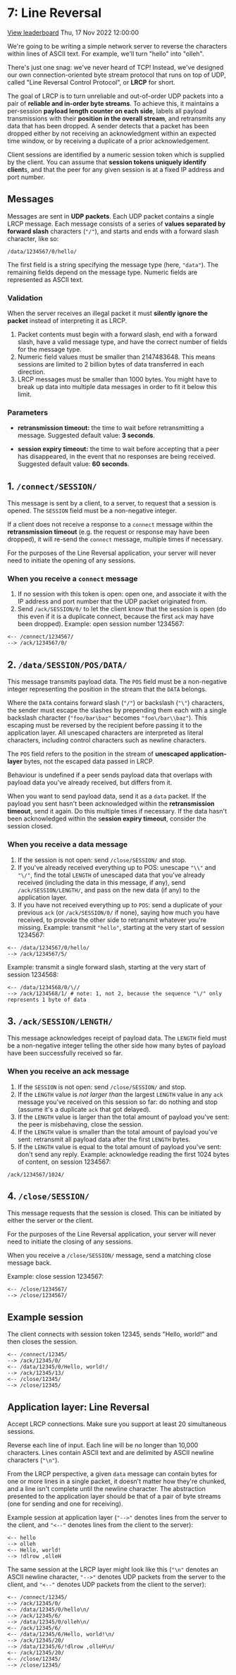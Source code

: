 # 7: Line Reversal

[View leaderboard](https://protohackers.com/leaderboard/7)
Thu, 17 Nov 2022 12:00:00

We're going to be writing a simple network server to reverse the characters within lines of ASCII text. For example, we'll turn "hello" into "olleh".

There's just one snag: we've never heard of TCP! Instead, we've designed our own connection-oriented byte stream protocol that runs on top of UDP, called "Line Reversal Control Protocol", or **LRCP** for short.

The goal of LRCP is to turn unreliable and out-of-order UDP packets into a pair of **reliable and in-order byte streams**. To achieve this, it maintains a per-session **payload length counter on each side**, labels all payload transmissions with their **position in the overall stream**, and retransmits any data that has been dropped. A sender detects that a packet has been dropped either by not receiving an acknowledgment within an expected time window, or by receiving a duplicate of a prior acknowledgement.

Client sessions are identified by a numeric session token which is supplied by the client. You can assume that **session tokens uniquely identify client**s, and that the peer for any given session is at a fixed IP address and port number.

## Messages

Messages are sent in **UDP packets**. Each UDP packet contains a single LRCP message. Each message consists of a series of **values separated by forward slash** characters (`"/"`), and starts and ends with a forward slash character, like so:

```
/data/1234567/0/hello/
```

The first field is a string specifying the message type (here, `"data"`). The remaining fields depend on the message type. Numeric fields are represented as ASCII text.

### Validation

When the server receives an illegal packet it must **silently ignore the packet** instead of interpreting it as LRCP.

1. Packet contents must begin with a forward slash, end with a forward slash, have a valid message type, and have the correct number of fields for the message type.
2. Numeric field values must be smaller than 2147483648. This means sessions are limited to 2 billion bytes of data transferred in each direction.
3. LRCP messages must be smaller than 1000 bytes. You might have to break up data into multiple data messages in order to fit it below this limit.

### Parameters

- **retransmission timeout:** the time to wait before retransmitting a message. Suggested default value: **3 seconds**.

- **session expiry timeout:** the time to wait before accepting that a peer has disappeared, in the event that no responses are being received. Suggested default value: **60 seconds**.

## 1. `/connect/SESSION/`

This message is sent by a client, to a server, to request that a session is opened. The `SESSION` field must be a non-negative integer.

If a client does not receive a response to a `connect` message within the **retransmission timeout** (e.g. the request or response may have been dropped), it will re-send the `connect` message, multiple times if necessary.

For the purposes of the Line Reversal application, your server will never need to initiate the opening of any sessions.

### When you receive a `connect` message

1. If no session with this token is open: open one, and associate it with the IP address and port number that the UDP packet originated from.
2. Send `/ack/SESSION/0/` to let the client know that the session is open (do this even if it is a duplicate connect, because the first `ack` may have been dropped).
   Example: open session number 1234567:

```
<-- /connect/1234567/
--> /ack/1234567/0/
```

## 2. `/data/SESSION/POS/DATA/`

This message transmits payload data. The `POS` field must be a non-negative integer representing the position in the stream that the `DATA` belongs.

Where the `DATA` contains forward slash (`"/"`) or backslash (`"\"`) characters, the sender must escape the slashes by prepending them each with a single backslash character (`"foo/bar\baz"` becomes `"foo\/bar\\baz"`). This escaping must be reversed by the recipient before passing it to the application layer. All unescaped characters are interpreted as literal characters, including control characters such as newline characters.

The `POS` field refers to the position in the stream of **unescaped application-layer** bytes, not the escaped data passed in LRCP.

Behaviour is undefined if a peer sends payload data that overlaps with payload data you've already received, but differs from it.

When you want to send payload data, send it as a `data` packet. If the payload you sent hasn't been acknowledged within the **retransmission timeout**, send it again. Do this multiple times if necessary. If the data hasn't been acknowledged within the s**ession expiry timeout**, consider the session closed.

### When you receive a data message

1. If the session is not open: send `/close/SESSION/` and stop.
1. If you've already received everything up to POS: unescape `"\\"` and `"\/"`, find the total `LENGTH` of unescaped data that you've already received (including the data in this message, if any), send `/ack/SESSION/LENGTH/`, and pass on the new data (if any) to the application layer.
1. If you have not received everything up to `POS`: send a duplicate of your previous `ack` (or `/ack/SESSION/0/` if none), saying how much you have received, to provoke the other side to retransmit whatever you're missing.
   Example: transmit `"hello"`, starting at the very start of session 1234567:

```
<-- /data/1234567/0/hello/
--> /ack/1234567/5/
```

Example: transmit a single forward slash, starting at the very start of session 1234568:

```
<-- /data/1234568/0/\//
--> /ack/1234568/1/ # note: 1, not 2, because the sequence "\/" only represents 1 byte of data
```

## 3. `/ack/SESSION/LENGTH/`

This message acknowledges receipt of payload data. The `LENGTH` field must be a non-negative integer telling the other side how many bytes of payload have been successfully received so far.

### When you receive an ack message

1. If the `SESSION` is not open: send `/close/SESSION/` and stop.
2. If the `LENGTH` value is _not larger than_ the largest `LENGTH` value in any `ack` message you've received on this session so far: do nothing and stop (assume it's a duplicate `ack` that got delayed).
3. If the `LENGTH` value is larger than the total amount of payload you've sent: the peer is misbehaving, close the session.
4. If the `LENGTH` value is smaller than the total amount of payload you've sent: retransmit all payload data after the first `LENGTH` bytes.
5. If the `LENGTH` value is equal to the total amount of payload you've sent: don't send any reply.
   Example: acknowledge reading the first 1024 bytes of content, on session 1234567:

```
/ack/1234567/1024/
```

## 4. `/close/SESSION/`

This message requests that the session is closed. This can be initiated by either the server or the client.

For the purposes of the Line Reversal application, your server will never need to initiate the closing of any sessions.

When you receive a `/close/SESSION/` message, send a matching close message back.

Example: close session 1234567:

```
<-- /close/1234567/
--> /close/1234567/
```

## Example session

The client connects with session token 12345, sends "Hello, world!" and then closes the session.

```
<-- /connect/12345/
--> /ack/12345/0/
<-- /data/12345/0/Hello, world!/
--> /ack/12345/13/
<-- /close/12345/
--> /close/12345/
```

## Application layer: Line Reversal

Accept LRCP connections. Make sure you support at least 20 simultaneous sessions.

Reverse each line of input. Each line will be no longer than 10,000 characters. Lines contain ASCII text and are delimited by ASCII newline characters (`"\n"`).

From the LRCP perspective, a given `data` message can contain bytes for one or more lines in a single packet, it doesn't matter how they're chunked, and a line isn't complete until the newline character. The abstraction presented to the application layer should be that of a pair of byte streams (one for sending and one for receiving).

Example session at application layer (`"-->"` denotes lines from the server to the client, and `"<--"` denotes lines from the client to the server):

```
<-- hello
--> olleh
<-- Hello, world!
--> !dlrow ,olleH
```

The same session at the LRCP layer might look like this (`"\n"` denotes an ASCII newline character, `"-->"` denotes UDP packets from the server to the client, and `"<--"` denotes UDP packets from the client to the server):

```
<-- /connect/12345/
--> /ack/12345/0/
<-- /data/12345/0/hello\n/
--> /ack/12345/6/
--> /data/12345/0/olleh\n/
<-- /ack/12345/6/
<-- /data/12345/6/Hello, world!\n/
--> /ack/12345/20/
--> /data/12345/6/!dlrow ,olleH\n/
<-- /ack/12345/20/
<-- /close/12345/
--> /close/12345/
```
